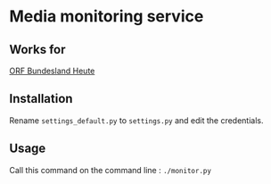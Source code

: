 # Media monitoring service

## Works for
[ORF Bundesland Heute](https://tvthek.orf.at/profile/Vorarlberg-heute/70024)

## Installation
Rename `settings_default.py` to `settings.py` and edit the credentials.

## Usage
Call this command on the command line : `./monitor.py`